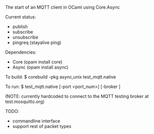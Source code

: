 The start of an MQTT client in OCaml using Core.Async

Current status: 

* publish
* subscribe
* unsubscribe
* pingreq (stayalive ping)

Dependencies:
* Core  (opam install core)
* Async (opam install async)

To build:
$ corebuild -pkg async,unix  test_mqtt.native

To run:
$ test_mqtt.native [-port <port_num>] [-broker <broker address>]

(NOTE: currently hardcoded to connect to the MQTT testing broker at test.mosquitto.org)

TODO:
* commandline interface
* support rest of packet types

